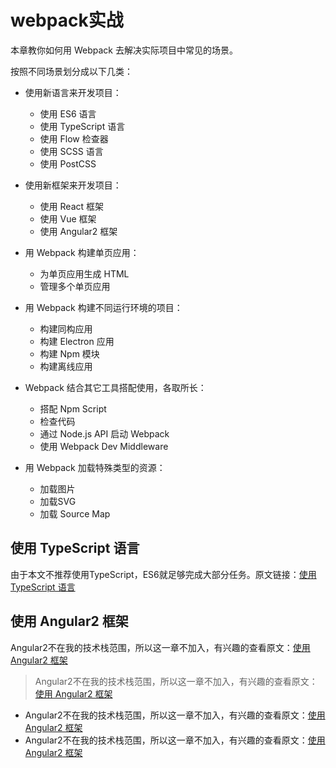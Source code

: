 # webpack实战 #

本章教你如何用 Webpack 去解决实际项目中常见的场景。

按照不同场景划分成以下几类：

- 使用新语言来开发项目：
    - 使用 ES6 语言
    - 使用 TypeScript 语言
    - 使用 Flow 检查器
    - 使用 SCSS 语言
    - 使用 PostCSS

- 使用新框架来开发项目：
    - 使用 React 框架
    - 使用 Vue 框架
    - 使用 Angular2 框架

- 用 Webpack 构建单页应用：
    - 为单页应用生成 HTML
    - 管理多个单页应用

- 用 Webpack 构建不同运行环境的项目：
    - 构建同构应用
    - 构建 Electron 应用
    - 构建 Npm 模块
    - 构建离线应用

- Webpack 结合其它工具搭配使用，各取所长：
    - 搭配 Npm Script
    - 检查代码
    - 通过 Node.js API 启动 Webpack
    - 使用 Webpack Dev Middleware

- 用 Webpack 加载特殊类型的资源：
    - 加载图片
    - 加载SVG
    - 加载 Source Map

## 使用 TypeScript 语言 ##

由于本文不推荐使用TypeScript，ES6就足够完成大部分任务。原文链接：[使用 TypeScript 语言](http://webpack.wuhaolin.cn/3%E5%AE%9E%E6%88%98/3-2%E4%BD%BF%E7%94%A8TypeScript%E8%AF%AD%E8%A8%80.html)

## 使用 Angular2 框架 ##

Angular2不在我的技术栈范围，所以这一章不加入，有兴趣的查看原文：[使用 Angular2 框架](http://webpack.wuhaolin.cn/3%E5%AE%9E%E6%88%98/3-8%E4%BD%BF%E7%94%A8Angular2%E6%A1%86%E6%9E%B6.html)

> Angular2不在我的技术栈范围，所以这一章不加入，有兴趣的查看原文：[使用 Angular2 框架](http://webpack.wuhaolin.cn/3%E5%AE%9E%E6%88%98/3-8%E4%BD%BF%E7%94%A8Angular2%E6%A1%86%E6%9E%B6.html)

- Angular2不在我的技术栈范围，所以这一章不加入，有兴趣的查看原文：[使用 Angular2 框架](http://webpack.wuhaolin.cn/3%E5%AE%9E%E6%88%98/3-8%E4%BD%BF%E7%94%A8Angular2%E6%A1%86%E6%9E%B6.html)
- Angular2不在我的技术栈范围，所以这一章不加入，有兴趣的查看原文：[使用 Angular2 框架](http://webpack.wuhaolin.cn/3%E5%AE%9E%E6%88%98/3-8%E4%BD%BF%E7%94%A8Angular2%E6%A1%86%E6%9E%B6.html)
















